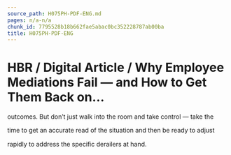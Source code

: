 ```yaml
---
source_path: H075PH-PDF-ENG.md
pages: n/a-n/a
chunk_id: 7795528b18b662fae5abac0bc352228787ab00ba
title: H075PH-PDF-ENG
---
```

# HBR / Digital Article / Why Employee Mediations Fail — and How to Get Them Back on…

outcomes. But don’t just walk into the room and take control — take the

time to get an accurate read of the situation and then be ready to adjust

rapidly to address the speciﬁc derailers at hand.
